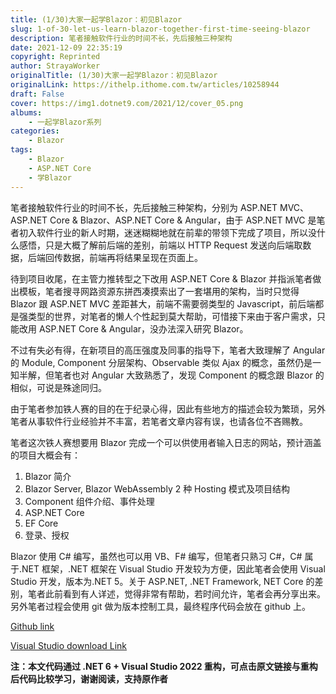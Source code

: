 ```yaml
---
title: (1/30)大家一起学Blazor：初见Blazor
slug: 1-of-30-let-us-learn-blazor-together-first-time-seeing-blazor
description: 笔者接触软件行业的时间不长，先后接触三种架构
date: 2021-12-09 22:35:19
copyright: Reprinted
author: StrayaWorker
originalTitle: (1/30)大家一起学Blazor：初见Blazor
originalLink: https://ithelp.ithome.com.tw/articles/10258944
draft: False
cover: https://img1.dotnet9.com/2021/12/cover_05.png
albums:
    - 一起学Blazor系列
categories: 
    - Blazor
tags: 
    - Blazor
    - ASP.NET Core
    - 学Blazor
---
```


笔者接触软件行业的时间不长，先后接触三种架构，分别为 ASP.NET MVC、ASP.NET Core & Blazor、ASP.NET Core & Angular，由于 ASP.NET MVC 是笔者初入软件行业的新人时期，迷迷糊糊地就在前辈的带领下完成了项目，所以没什么感悟，只是大概了解前后端的差别，前端以 HTTP Request 发送向后端取数据，后端回传数据，前端再将结果呈现在页面上。

待到项目收尾，在主管力推转型之下改用 ASP.NET Core & Blazor 并指派笔者做出模板，笔者搜寻网路资源东拼西凑摸索出了一套堪用的架构，当时只觉得 Blazor 跟 ASP.NET MVC 差距甚大，前端不需要弱类型的 Javascript，前后端都是强类型的世界，对笔者的懒人个性起到莫大帮助，可惜接下来由于客户需求，只能改用 ASP.NET Core & Angular，没办法深入研究 Blazor。

不过有失必有得，在新项目的高压强度及同事的指导下，笔者大致理解了 Angular 的 Module, Component 分层架构、Observable 类似 Ajax 的概念，虽然仍是一知半解，但笔者也对 Angular 大致熟悉了，发现 Component 的概念跟 Blazor 的相似，可说是殊途同归。

由于笔者参加铁人赛的目的在于纪录心得，因此有些地方的描述会较为繁琐，另外笔者从事软件行业经验并不丰富，若笔者文章内容有误，也请各位不吝赐教。

笔者这次铁人赛想要用 Blazor 完成一个可以供使用者输入日志的网站，预计涵盖的项目大概会有：

1. Blazor 简介
2. Blazor Server, Blazor WebAssembly 2 种 Hosting 模式及项目结构
3. Component 组件介绍、事件处理
4. ASP.NET Core
5. EF Core
6. 登录、授权

Blazor 使用 C# 编写，虽然也可以用 VB、F# 编写，但笔者只熟习 C#，C# 属于.NET 框架，.NET 框架在 Visual Studio 开发较为方便，因此笔者会使用 Visual Studio 开发，版本为.NET 5。关于 ASP.NET, .NET Framework, NET Core 的差别，笔者此前看到有人详述，觉得非常有帮助，若时间允许，笔者会再分享出来。另外笔者过程会使用 git 做为版本控制工具，最终程序代码会放在 github 上。

[Github link](https://github.com/Tommy95271/BlazorPractice)

[Visual Studio download Link](https://visualstudio.microsoft.com/zh-hant/vs/whatsnew/)

**注：本文代码通过 .NET 6 + Visual Studio 2022 重构，可点击原文链接与重构后代码比较学习，谢谢阅读，支持原作者**
